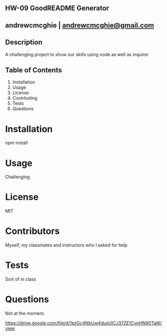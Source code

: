 
## HW-09 GoodREADME Generator
## andrewcmcghie | andrewcmcghie@gmail.com
## Description
A challenging project to show our skills using node as well as inquirer
## Table of Contents
1. Installation
2. Usage
3. License
4. Contrbuting
5. Tests
6. Questions

# Installation
npm install
# Usage
Challenging
# License
MIT
# Contributors
Myself, my classmates and instructors who I asked for help
# Tests
Sort of in class
# Questions
Not at the moment.

https://drive.google.com/file/d/1ezGc4NbUw4dusUICJ37ZE1CypHN90TaW/view